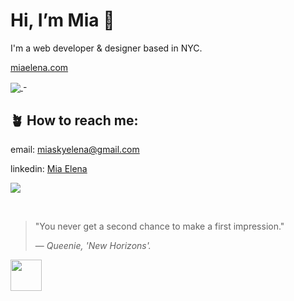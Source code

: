 <h1>Hi, I’m Mia 🌻  </h1>
<p>I'm a web developer & designer based in NYC.</p>
<p><a href = "https://miaelena.netlify.app/">miaelena.com</a><p>
<a href="https://github.com/anuraghazra/github-readme-stats">
  <img align="center" src="https://github-readme-stats.vercel.app/api?username=miaskyelena&theme=gotham&show_icons=true&hide_border=true&bg_color=00000000"/>
</a>
- <h2>🪴 How to reach me:</h2> 
<p>email: <a href = "mailto: miaskyelena@gmail.com">miaskyelena@gmail.com</a></p>
<p>linkedin: <a href="https://www.linkedin.com/in/miaelena/">Mia Elena</a></p>

<a href="https://github.com/anuraghazra/github-readme-stats">
  <img align="center" src="https://github-readme-stats.vercel.app/api/wakatime?username=@miaskyelena&theme=gotham&bg_color=00000000&hide_border=true&layout=compact&card_width=500px"/>
</a>

&nbsp;
> "You never get a second chance to make a first impression."</p>
> — <cite>Queenie, 'New Horizons'. 
</cite>

<a href="https://www.youtube.com/watch?v=Sg8FMNEt8KY"><img src="https://64.media.tumblr.com/1e2121c8c85a1b6a01aec7c5126f6074/f8d318a4a6092895-85/s250x400/ab6d68a37e148947a377e610608dc1938dd1c6f0.gifv" width="50" height="50"></a> 

<!---
miaskyelena/miaskyelena is a ✨ special ✨ repository because its `README.md` (this file) appears on your GitHub profile.
You can click the Preview link to take a look at your changes.
--->
